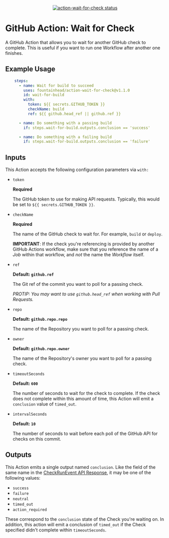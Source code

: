 <p align="center">
  <a href="https://github.com/fountainhead/action-wait-for-check/actions"><img alt="action-wait-for-check status" src="https://github.com/fountainhead/action-wait-for-check/workflows/build-test/badge.svg"></a>
</p>

# GitHub Action: Wait for Check

A GitHub Action that allows you to wait for another GitHub check to complete. This is useful if you want to run one Workflow after another one finishes.

## Example Usage

```yaml
    steps:
      - name: Wait for build to succeed
        uses: fountainhead/action-wait-for-check@v1.1.0
        id: wait-for-build
        with:
          token: ${{ secrets.GITHUB_TOKEN }}
          checkName: build
          ref: ${{ github.head_ref || github.ref }}

      - name: Do something with a passing build
        if: steps.wait-for-build.outputs.conclusion == 'success'

      - name: Do something with a failing build
        if: steps.wait-for-build.outputs.conclusion == 'failure'
```
## Inputs

This Action accepts the following configuration parameters via `with:`

- `token`

  **Required**

  The GitHub token to use for making API requests. Typically, this would be set to `${{ secrets.GITHUB_TOKEN }}`.

- `checkName`

  **Required**

  The name of the GitHub check to wait for. For example, `build` or `deploy`.

  **IMPORTANT**: If the check you're referencing is provided by another GitHub Actions workflow, make sure that you reference the name of a _Job_ within that workflow, and _not_ the name the _Workflow_ itself.

- `ref`

  **Default: `github.ref`**

  The Git ref of the commit you want to poll for a passing check.

  _PROTIP: You may want to use `github.head_ref` when working with Pull Requests._

- `repo`

  **Default: `github.repo.repo`**

  The name of the Repository you want to poll for a passing check.

- `owner`

  **Default: `github.repo.owner`**

  The name of the Repository's owner you want to poll for a passing check.

- `timeoutSeconds`

  **Default: `600`**

  The number of seconds to wait for the check to complete. If the check does not complete within this amount of time, this Action will emit a `conclusion` value of `timed_out`.

- `intervalSeconds`

  **Default: `10`**

  The number of seconds to wait before each poll of the GitHub API for checks on this commit.

## Outputs

This Action emits a single output named `conclusion`. Like the field of the same name in the [CheckRunEvent API Response](https://developer.github.com/v3/activity/events/types/#checkrunevent-api-payload), it may be one of the following values:

- `success`
- `failure`
- `neutral`
- `timed_out`
- `action_required`

These correspond to the `conclusion` state of the Check you're waiting on. In addition, this action will emit a conclusion of `timed_out` if the Check specified didn't complete within `timeoutSeconds`.
